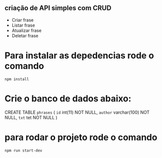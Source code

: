 ## criação de API simples com CRUD
* Criar frase
* Listar frase
* Atualizar frase
* Deletar frase

# Para instalar as depedencias rode o comando 

`npm install`

# Crie o banco de dados abaixo:

CREATE TABLE `phrases` (
    `id` int(11) NOT NULL,
    `author` varchar(100) NOT NULL,
    `txt` tet NOT NULL
)

# para rodar o projeto rode o comando

`npm run start-dev`
